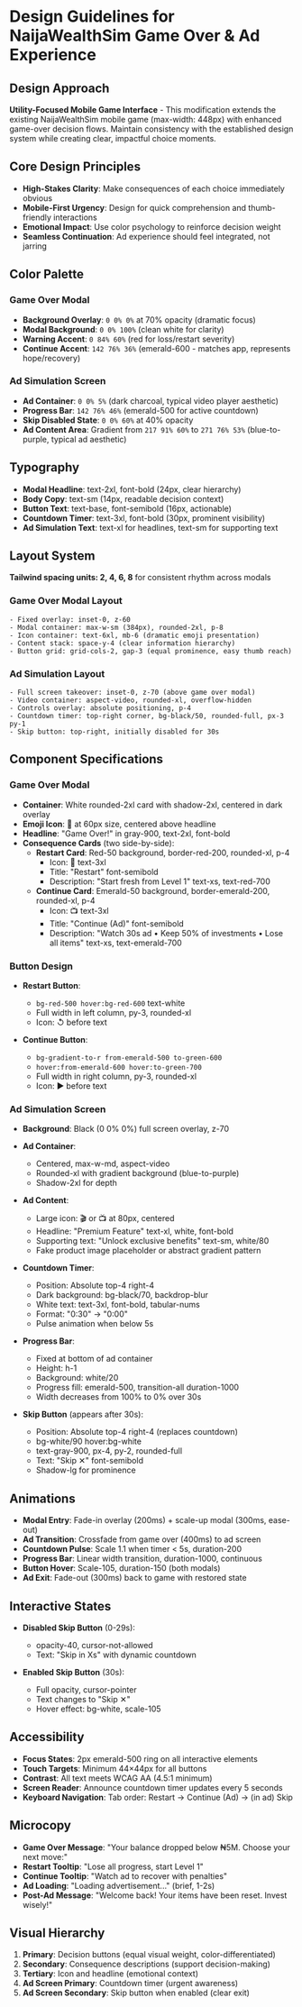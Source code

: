 # Design Guidelines for NaijaWealthSim Game Over & Ad Experience

## Design Approach
**Utility-Focused Mobile Game Interface** - This modification extends the existing NaijaWealthSim mobile game (max-width: 448px) with enhanced game-over decision flows. Maintain consistency with the established design system while creating clear, impactful choice moments.

## Core Design Principles
- **High-Stakes Clarity**: Make consequences of each choice immediately obvious
- **Mobile-First Urgency**: Design for quick comprehension and thumb-friendly interactions
- **Emotional Impact**: Use color psychology to reinforce decision weight
- **Seamless Continuation**: Ad experience should feel integrated, not jarring

## Color Palette

### Game Over Modal
- **Background Overlay**: `0 0% 0%` at 70% opacity (dramatic focus)
- **Modal Background**: `0 0% 100%` (clean white for clarity)
- **Warning Accent**: `0 84% 60%` (red for loss/restart severity)
- **Continue Accent**: `142 76% 36%` (emerald-600 - matches app, represents hope/recovery)

### Ad Simulation Screen
- **Ad Container**: `0 0% 5%` (dark charcoal, typical video player aesthetic)
- **Progress Bar**: `142 76% 46%` (emerald-500 for active countdown)
- **Skip Disabled State**: `0 0% 60%` at 40% opacity
- **Ad Content Area**: Gradient from `217 91% 60%` to `271 76% 53%` (blue-to-purple, typical ad aesthetic)

## Typography
- **Modal Headline**: text-2xl, font-bold (24px, clear hierarchy)
- **Body Copy**: text-sm (14px, readable decision context)
- **Button Text**: text-base, font-semibold (16px, actionable)
- **Countdown Timer**: text-3xl, font-bold (30px, prominent visibility)
- **Ad Simulation Text**: text-xl for headlines, text-sm for supporting text

## Layout System
**Tailwind spacing units: 2, 4, 6, 8** for consistent rhythm across modals

### Game Over Modal Layout
```
- Fixed overlay: inset-0, z-60
- Modal container: max-w-sm (384px), rounded-2xl, p-8
- Icon container: text-6xl, mb-6 (dramatic emoji presentation)
- Content stack: space-y-4 (clear information hierarchy)
- Button grid: grid-cols-2, gap-3 (equal prominence, easy thumb reach)
```

### Ad Simulation Layout
```
- Full screen takeover: inset-0, z-70 (above game over modal)
- Video container: aspect-video, rounded-xl, overflow-hidden
- Controls overlay: absolute positioning, p-4
- Countdown timer: top-right corner, bg-black/50, rounded-full, px-3 py-1
- Skip button: top-right, initially disabled for 30s
```

## Component Specifications

### Game Over Modal
- **Container**: White rounded-2xl card with shadow-2xl, centered in dark overlay
- **Emoji Icon**: 💸 at 60px size, centered above headline
- **Headline**: "Game Over!" in gray-900, text-2xl, font-bold
- **Consequence Cards** (two side-by-side):
  - **Restart Card**: Red-50 background, border-red-200, rounded-xl, p-4
    - Icon: 🔄 text-3xl
    - Title: "Restart" font-semibold
    - Description: "Start fresh from Level 1" text-xs, text-red-700
  - **Continue Card**: Emerald-50 background, border-emerald-200, rounded-xl, p-4
    - Icon: 📺 text-3xl
    - Title: "Continue (Ad)" font-semibold
    - Description: "Watch 30s ad • Keep 50% of investments • Lose all items" text-xs, text-emerald-700

### Button Design
- **Restart Button**: 
  - `bg-red-500 hover:bg-red-600` text-white
  - Full width in left column, py-3, rounded-xl
  - Icon: ↺ before text
  
- **Continue Button**:
  - `bg-gradient-to-r from-emerald-500 to-green-600`
  - `hover:from-emerald-600 hover:to-green-700`
  - Full width in right column, py-3, rounded-xl
  - Icon: ▶ before text

### Ad Simulation Screen
- **Background**: Black (0 0% 0%) full screen overlay, z-70
- **Ad Container**: 
  - Centered, max-w-md, aspect-video
  - Rounded-xl with gradient background (blue-to-purple)
  - Shadow-2xl for depth
  
- **Ad Content**:
  - Large icon: 🎬 or 📺 at 80px, centered
  - Headline: "Premium Feature" text-xl, white, font-bold
  - Supporting text: "Unlock exclusive benefits" text-sm, white/80
  - Fake product image placeholder or abstract gradient pattern

- **Countdown Timer**:
  - Position: Absolute top-4 right-4
  - Dark background: bg-black/70, backdrop-blur
  - White text: text-3xl, font-bold, tabular-nums
  - Format: "0:30" → "0:00"
  - Pulse animation when below 5s

- **Progress Bar**:
  - Fixed at bottom of ad container
  - Height: h-1
  - Background: white/20
  - Progress fill: emerald-500, transition-all duration-1000
  - Width decreases from 100% to 0% over 30s

- **Skip Button** (appears after 30s):
  - Position: Absolute top-4 right-4 (replaces countdown)
  - bg-white/90 hover:bg-white
  - text-gray-900, px-4, py-2, rounded-full
  - Text: "Skip ✕" font-semibold
  - Shadow-lg for prominence

## Animations
- **Modal Entry**: Fade-in overlay (200ms) + scale-up modal (300ms, ease-out)
- **Ad Transition**: Crossfade from game over (400ms) to ad screen
- **Countdown Pulse**: Scale 1.1 when timer < 5s, duration-200
- **Progress Bar**: Linear width transition, duration-1000, continuous
- **Button Hover**: Scale-105, duration-150 (both modals)
- **Ad Exit**: Fade-out (300ms) back to game with restored state

## Interactive States
- **Disabled Skip Button** (0-29s):
  - opacity-40, cursor-not-allowed
  - Text: "Skip in Xs" with dynamic countdown
  
- **Enabled Skip Button** (30s):
  - Full opacity, cursor-pointer
  - Text changes to "Skip ✕"
  - Hover effect: bg-white, scale-105

## Accessibility
- **Focus States**: 2px emerald-500 ring on all interactive elements
- **Touch Targets**: Minimum 44×44px for all buttons
- **Contrast**: All text meets WCAG AA (4.5:1 minimum)
- **Screen Reader**: Announce countdown timer updates every 5 seconds
- **Keyboard Navigation**: Tab order: Restart → Continue (Ad) → (in ad) Skip

## Microcopy
- **Game Over Message**: "Your balance dropped below ₦5M. Choose your next move:"
- **Restart Tooltip**: "Lose all progress, start Level 1"
- **Continue Tooltip**: "Watch ad to recover with penalties"
- **Ad Loading**: "Loading advertisement..." (brief, 1-2s)
- **Post-Ad Message**: "Welcome back! Your items have been reset. Invest wisely!"

## Visual Hierarchy
1. **Primary**: Decision buttons (equal visual weight, color-differentiated)
2. **Secondary**: Consequence descriptions (support decision-making)
3. **Tertiary**: Icon and headline (emotional context)
4. **Ad Screen Primary**: Countdown timer (urgent awareness)
5. **Ad Screen Secondary**: Skip button when enabled (clear exit)